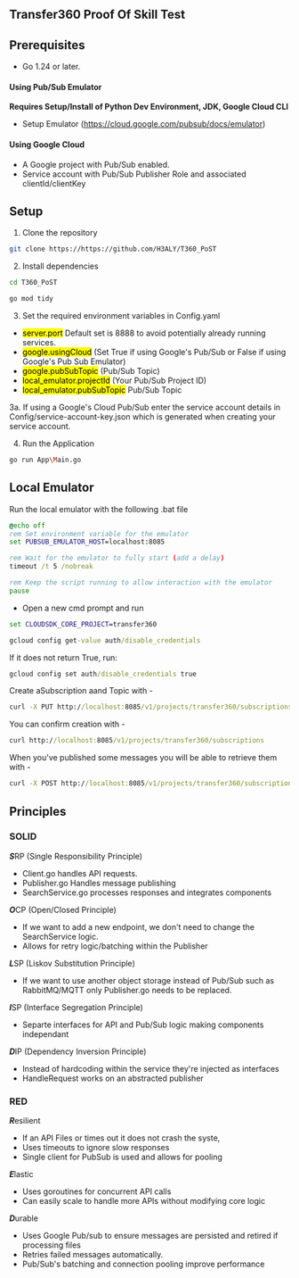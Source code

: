 Transfer360 Proof Of Skill Test
---

## Prerequisites
- Go 1.24 or later.
#### Using Pub/Sub Emulator
**Requires Setup/Install of Python Dev Environment, JDK, Google Cloud CLI**
- Setup Emulator (https://cloud.google.com/pubsub/docs/emulator)
#### Using Google Cloud
- A Google project with Pub/Sub enabled.
- Service account with Pub/Sub Publisher Role and associated clientId/clientKey

## Setup

1. Clone the repository

```sh
git clone https://https://github.com/H3ALY/T360_PoST
```

2. Install dependencies
```sh
cd T360_PoST
```
```sh
go mod tidy
```
3. Set the required environment variables in Config.yaml
- <mark>server.port</mark> Default set is 8888 to avoid potentially already running services.
- <mark>google.usingCloud</mark> (Set True if using Google's Pub/Sub or False if using Google's Pub Sub Emulator)
- <mark>google.pubSubTopic</mark> (Pub/Sub Topic)
- <mark>local_emulator.projectId</mark> (Your Pub/Sub Project ID)
- <mark>local_emulator.pubSubTopic</mark> Pub/Sub Topic

3a. If using a Google's Cloud Pub/Sub enter the service account details in Config/service-account-key.json which is generated when creating your service account.
  
4. Run the Application
```sh
go run App\Main.go
```

## Local Emulator

Run the local emulator with the following .bat file
```bat
@echo off
rem Set environment variable for the emulator
set PUBSUB_EMULATOR_HOST=localhost:8085

rem Wait for the emulator to fully start (add a delay)
timeout /t 5 /nobreak

rem Keep the script running to allow interaction with the emulator
pause
```
- Open a new cmd prompt and run

```cmd
set CLOUDSDK_CORE_PROJECT=transfer360
```

```cmd
gcloud config get-value auth/disable_credentials
```
If it does not return True, run:
```cmd
gcloud config set auth/disable_credentials true
```
Create aSubscription aand Topic with -
```cmd
curl -X PUT http://localhost:8085/v1/projects/transfer360/subscriptions/my-sub -H "Content-Type: application/json" -d "{ \"topic\": \"projects/transfer360/topics/positive_searches\" }"
```
You can confirm creation with - 
```cmd
curl http://localhost:8085/v1/projects/transfer360/subscriptions
```
When you've published some messages you will be able to retrieve them with -
```cmd
curl -X POST http://localhost:8085/v1/projects/transfer360/subscriptions/my-sub:pull -H "Content-Type: application/json" -d "{ \"maxMessages\": 10 }"
```
## Principles
### SOLID

***S***RP (Single Responsibility Principle)

- Client.go handles API requests.
- Publisher.go Handles message publishing
- SearchService.go processes responses and integrates components

***O***CP (Open/Closed Principle)

- If we want to add a new endpoint, we don't need to change the SearchService logic.
- Allows for retry logic/batching within the Publisher

***L***SP (Liskov Substitution Principle)

- If we want to use another object storage instead of Pub/Sub such as RabbitMQ/MQTT only Publisher.go needs to be replaced.

***I***SP (Interface Segregation Principle)

- Separte interfaces for API and Pub/Sub logic making components independant

***D***IP (Dependency Inversion Principle)

- Instead of hardcoding within the service they're injected as interfaces
- HandleRequest works on an abstracted publisher

### RED

***R***esilient

- If an API Files or times out it does not crash the syste,
- Uses timeouts to ignore slow responses
- Single client for PubSub is used and allows for pooling

***E***lastic
- Uses goroutines for concurrent API calls
- Can easily scale to handle more APIs without modifying core logic

***D***urable
- Uses Google Pub/sub to ensure messages are persisted and retired if processing files
- Retries failed messages automatically.
- Pub/Sub's batching and connection pooling improve performance
